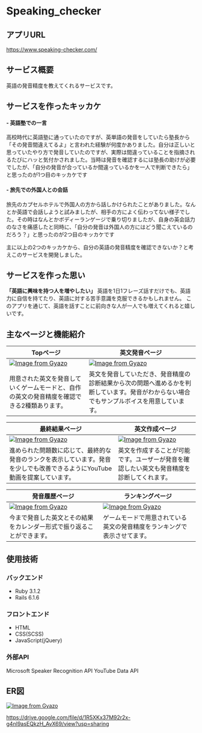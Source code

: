 # Speaking_checker

## アプリURL
https://www.speaking-checker.com/

## サービス概要
英語の発音精度を教えてくれるサービスです。

## サービスを作ったキッカケ
#### - 英語塾での一言
高校時代に英語塾に通っていたのですが、英単語の発音をしていたら塾長から「その発音間違えてるよ」と言われた経験が何度かありました。自分は正しいと思っていたやり方で発音していたのですが、実際は間違っていることを指摘されるたびにハッと気付かされました。当時は発音を確認するには塾長の助けが必要でしたが、「自分の発音が合っているか間違っているかを一人で判断できたら」と思ったのが1つ目のキッカケです

#### - 旅先での外国人との会話
旅先のカプセルホテルで外国人の方から話しかけられたことがありました。なんとか英語で会話しようと試みましたが、相手の方によく伝わってない様子でした。その時はなんとかボディーランゲージで乗り切りましたが、自身の英会話力のなさを痛感したと同時に、「自分の発音は外国人の方にはどう聞こえているのだろう？」と思ったのが2つ目のキッカケです

主に以上の2つのキッカケから、自分の英語の発音精度を確認できないか？と考えこのサービスを開発しました。

## サービスを作った思い
**「英語に興味を持つ人を増やしたい」**
英語を1日1フレーズ話すだけでも、英語力に自信を持てたり、英語に対する苦手意識を克服できるかもしれません。
このアプリを通じて、英語を話すことに前向きな人が一人でも増えてくれると嬉しいです。

## 主なページと機能紹介
| Topページ | 英文発音ページ |
| ---- | ---- |
| [![Image from Gyazo](https://i.gyazo.com/b38c76ef3768beb2a59a59cd9a49c605.png)](https://gyazo.com/b38c76ef3768beb2a59a59cd9a49c605) | [![Image from Gyazo](https://i.gyazo.com/876355557a0294a2028cd02885432258.gif)](https://gyazo.com/876355557a0294a2028cd02885432258) |
| 用意された英文を発音していくゲームモードと、自作の英文の発音精度を確認できる2種類あります。 | 英文を発音していただき、発音精度の診断結果から次の問題へ進めるかを判断しています。発音がわからない場合でもサンプルボイスを用意しています。 |

| 最終結果ページ | 英文作成ページ |
| ---- | ---- |
| [![Image from Gyazo](https://i.gyazo.com/2949f2710e14b902b7e08d2ec6ab1f7e.gif)](https://gyazo.com/2949f2710e14b902b7e08d2ec6ab1f7e) | [![Image from Gyazo](https://i.gyazo.com/6f9ed27d64f100f5b964804393a2f670.gif)](https://gyazo.com/6f9ed27d64f100f5b964804393a2f670) |
| 進められた問題数に応じて、最終的な発音のランクを表示しています。発音を少しでも改善できるようにYouTube動画を提案しています。 | 英文を作成することが可能です。ユーザーが発音を確認したい英文も発音精度を診断してくれます。 |

| 発音履歴ページ | ランキングページ |
| ---- | ---- |
| [![Image from Gyazo](https://i.gyazo.com/cacfa334340f03600ac0ac883a3b6a7d.gif)](https://gyazo.com/cacfa334340f03600ac0ac883a3b6a7d) | [![Image from Gyazo](https://i.gyazo.com/4ef9c66edc0b70309cd68a3c91bb6085.gif)](https://gyazo.com/4ef9c66edc0b70309cd68a3c91bb6085) |
| 今まで発音した英文とその結果をカレンダー形式で振り返ることができます。 | ゲームモードで用意されている英文の発音精度をランキングで表示させてます。 |

## 使用技術
### バックエンド
- Ruby 3.1.2
- Rails 6.1.6

### フロントエンド
- HTML
- CSS(SCSS)
- JavaScript(jQuery)

### 外部API
Microsoft Speaker Recognition API
YouTube Data API

## ER図
[![Image from Gyazo](https://i.gyazo.com/9021adbf4887e67fb5e595c6586897bb.png)](https://gyazo.com/9021adbf4887e67fb5e595c6586897bb)

https://drive.google.com/file/d/1R5XKx37M92r2x-g4nI9asEQkzH_AvX69/view?usp=sharing

